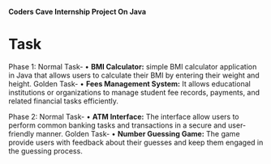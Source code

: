 **Coders Cave Internship Project On Java**

# Task   
Phase 1:
Normal Task-
• **BMI Calculator:** simple BMI calculator application in Java that allows users to calculate their BMI by entering their weight and height.
Golden Task-
• **Fees Management System:** It allows educational institutions or organizations to manage student fee records, payments, and related financial tasks efficiently.

Phase 2:
Normal Task-
• **ATM Interface:** The interface allow users to perform common banking tasks and transactions in a secure and user-friendly manner.
Golden Task-
• **Number Guessing Game:** The game provide users with feedback about their guesses and keep them engaged in the guessing process.
